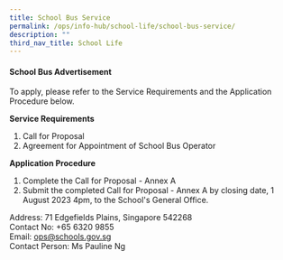 ```yaml
---
title: School Bus Service
permalink: /ops/info-hub/school-life/school-bus-service/
description: ""
third_nav_title: School Life
---
```

#### School Bus Advertisement

To apply, please refer to the Service Requirements and the Application Procedure below.

**Service Requirements**

1. Call for Proposal
2. Agreement for Appointment of School Bus Operator

**Application Procedure**

1. Complete the Call for Proposal - Annex A
2. Submit the completed Call for Proposal - Annex A by closing date, 1 August 2023 4pm, to the School's General Office.

Address: 71 Edgefields Plains, Singapore 542268<br>
Contact No: +65 6320 9855<br>
Email: [ops@schools.gov.sg](mailto:ops@schools.gov.sg)<br>
Contact Person: Ms Pauline Ng